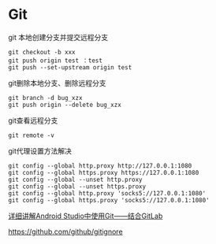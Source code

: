 # Git

git 本地创建分支并提交远程分支

```
git checkout -b xxx
git push origin test ：test
git push --set-upstream origin test
```

git删除本地分支、删除远程分支

```
git branch -d bug_xzx
git push origin --delete bug_xzx
```

git查看远程分支

```
git remote -v
```

git代理设置方法解决

```
git config --global http.proxy http://127.0.0.1:1080
git config --global https.proxy https://127.0.0.1:1080
git config --global --unset http.proxy
git config --global --unset https.proxy
git config --global http.proxy 'socks5://127.0.0.1:1080'
git config --global https.proxy 'socks5://127.0.0.1:1080'
```

[详细讲解Android Studio中使用Git——结合GitLab](https://www.jianshu.com/p/059ed1e01229)

https://github.com/github/gitignore
